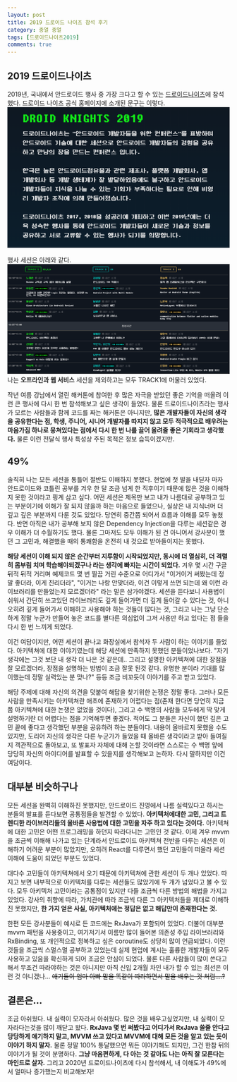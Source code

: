 ```yaml
---
layout: post
title: 2019 드로이드 나이츠 참석 후기
category: 중얼 중얼
tags: [드로이드나이츠2019]
comments: true
---
```


## 2019 드로이드나이츠
2019년, 국내에서 안드로이드 행사 중 가장 크다고 할 수 있는 [드로이드나이츠](https://droidknights.github.io/2019/)에 참석했다. 드로이드 나이츠 공식 홈페이지에 소개된 문구는 이렇다.
![droidnight2019_1](/public/img/blabla/droidnight2019.png)

행사 세션은 아래와 같다.
![droidnight2019_2](/public/img/blabla/droidnight2019_2.png)
나는 **오프라인과 웹 서비스** 세션을 제외하고는 모두 TRACK1에 머물러 있었다.


작년 여름 강남에서 열린 해커톤에 참여한 후 많은 자극을 받았던 좋은 기억을 떠올려 이런 큰 행사에 다시 한 번 참석해보고 싶은 생각이 들었다. 물론 드로이드나이츠라는 행사가 모르는 사람들과 함께 코드를 짜는 해커톤은 아니지만, **많은 개발자들이 자신의 생각을 공유한다는 점, 학생, 주니어, 시니어 개발자를 따지지 않고 모두 적극적으로 배우려는 마음가짐 하나로 뭉쳐있다는 점에서 다시 한 번 나를 끌어 올려줄 좋은 기회라고 생각했다.** 물론 이런 전달식 행사 특성상 주된 목적은 정보 습득이겠지만.

## 49%
솔직히 나는 모든 세션을 통틀어 절반도 이해하지 못했다. 현업에 첫 발을 내딛자 마자 안드로이드와 코틀린 공부를 겨우 한 달 조금 넘게 한 직후이기 때문에 많은 것을 이해하지 못한 것이라고 핑계 삼고 싶다. 어떤 세션은 제목만 보고 내가 나름대로 공부하고 있는 부분이기에 이해가 잘 되지 않을까 하는 마음으로 들었으나, 실상은 내 지식너머 더 깊고 깊은 부분까지 다룬 것도 있었다. 당연히 중간쯤 되어서 흐름과 이해를 모두 놓쳤다. 반면 아직은 내가 공부해 보지 않은 Dependency Injection을 다루는 세션같은 경우 이해가 더 수월하기도 했다. 물론 그마저도 모두 이해가 된 건 아니어서 강사분이 했던 그 고민과, 해결했을 때의 통쾌함을 온전히 내 것으로 받아들이지는 못했다.

**해당 세션이 이해 되지 않은 순간부터 지루함이 시작되었지만, 동시에 더 열심히, 더 격렬히 몸부림 치며 학습해야되겠구나 라는 생각에 빠지는 시간이 되었다.** 겨우 몇 시간 구글 뒤적 뒤적 거리며 예제코드 몇 번 찔끔 거린 수준으로 어디가서 "이거이거 써봤는데 정말 좋더라, 이게 진리더라", "이거는 나랑 안맞더라, 이건 이렇게 쓰면 되는데 왜 이런 라이브러리를 만들었는지 모르겠더라" 라는 말은 삼가야겠다. 세션을 듣다보니 사용법이 쉬워서 간단히 쓰고있던 라이브러리도 깊게 들어가면 더 깊게 들어갈 수 있다는 것, 아니 오히려 깊게 들어가서 이해하고 사용해야 하는 것들이 많다는 것, 그리고 나는 그냥 단순하게 정말 누군가 만들어 놓은 코드를 별다른 의심없이 그저 사용만 하고 있다는 점 들을 다시 한 번 느끼게 되었다.

이건 여담이지만, 어떤 세션이 끝나고 화장실에서 참석자 두 사람이 하는 이야기를 들었다. 아키텍쳐에 대한 이야기였는데 해당 세션에 만족하지 못했던 분들이었나보다. "자기 생각에는 그것 보단 내 생각 더 나은 것 같은데.. 그리고 설명한 아키텍쳐에 대한 장점을 잘 모르겠더라, 장점을 설명하는 방법이 조금 잘못 된것 같다. 유명한 분이라 기대를 많이했는데 정말 실력있는 분 맞나?" 등등 조금 비꼬듯이 이야기를 주고 받고 있었다. 

해당 주제에 대해 자신의 의견을 덧붙여 해답을 찾기위한 논쟁은 정말 좋다. 그러나 모든 사람을 만족시키는 아키텍쳐란 애초에 존재하기 어렵다는 점(존재 한다면 당연히 지금쯤 아키텍쳐에 대한 논쟁은 없었을 것이다), 그리고 수 백명의 사람들 모두에게 딱 맞게 설명하기란 더 어렵다는 점을 기억해두면 좋겠다. 적어도 그 분들은 자신이 했던 깊은 고민 끝에 좋다고 생각했던 부분을 공유하려 하는 분들이다. 내용이 올바르지 못했을 수도 있지만, 도리어 자신의 생각은 다른 누군가가 들었을 때 올바른 생각이라고 받아 들여질지 객관적으로 돌아보고, 또 발표자 자체에 대해 논할 것이라면 스스로는 수 백명 앞에 당당히 자신의 아이디어를 발표할 수 있을지를 생각해보고 논하자. 다시 말하지만 이건 여담이다.



## 대부분 비슷하구나
모든 세션을 완벽히 이해하진 못했지만, 안드로이드 진영에서 나름 실력있다고 하시는 분들의 발표를 듣다보면 공통점들을 발견할 수 있었다. **아키텍처에대한 고민, 그리고 트렌디한 라이브러리들의 올바른 사용법에 대한 고민을 자주 하고 있다는 것이다.** 아키텍쳐에 대한 고민은 어떤 프로그래밍을 하던지 따라다니는 고민인 것 같다. 이제 겨우 mvvm을 조금씩 이해해 나가고 있는 단계라서 안드로이드 아키텍쳐 전반을 다루는 세션은 이해하기 어려운 부분이 많았지만, 오히려 React를 다루면서 했던 고민들이 떠올라 세션 이해에 도움이 되었던 부분도 있었다. 

대다수 고민들이 아키텍쳐에서 오기 때문에 아키텍쳐에 관한 세션이 두 개나 있었다. 따지고 보면 내부적으로 아키텍처를 다루는 세션들도 많았기에 두 개가 넘었다고 볼 수 있다. 모두 아키텍처 고민이라는 공통점이 있지만 다들 조금씩 다른 방법의 해법을 가지고 있었다. 강사의 취향에 따라, 가치관에 따라 조금씩 다른 그 아키텍처들을 제대로 이해하진 못했지만, **한 가지 얻은 사실, 아키텍처에는 정답은 없고 해답만이 존재한다는 것.**

한편 모든 강사분들이 예시로 든 코드에는 RxJava가 포함되어 있었다. 더불어 대부분 mvvm 패턴을 사용중이고, 여기저기서 이름만 많이 들어본 의존성 주입 라이브러리와 RxBinding, 또 개인적으로 정복하고 싶은 coroutine도 상당히 많이 언급되었다. 이런 것들을 조금씩 스멀스멀 공부하고 있었는데 실제 현업에 계시는 훌륭한 개발자들이 모두 사용하고 있음을 확신하게 되어 조금은 안심이 되었다. 물론 다른 사람들이 많이 쓴다고 해서 무조건 따라야하는 것은 아니지만 아직 신입 2개월 차인 내가 할 수 있는 최선은 이런 것 아니겠나... ~~애기들이 엄마 아빠 말을 똑같이 따라하면서 말을 배우는 것 처럼....?~~

## 결론은...
조금 아쉬웠다. 내 실력이 모자라서 아쉬웠다. 많은 것을 배우고싶었지만, 내 실력이 모자라다는것을 많이 깨닫고 왔다. **RxJava 몇 번 써봤다고 어디가서 RxJava 쓸줄 안다고 당당하게 얘기하지 말고, MVVM 쓰고 있다고 MVVM에 대해 모든 것을 알고 있는 듯이 이야기 하지 말자.** 물론 정말 100% 통달했으면 뭐든 이야기해도 되지만, 그건 한참 뒤의 이야기가 될 것이 분명하다. **그냥 마음편하게, 다 아는 것 같아도 나는 아직 잘 모른다는 마인드로 살자.** 그리고 2020년 드로이드나이츠에 다시 참석해서, 내 이해도가 49%에서 얼마나 증가했는지 비교해보자!